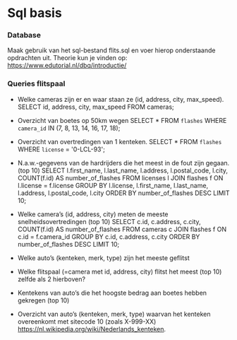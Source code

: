 # Sql basis

### Database
Maak gebruik van het sql-bestand flits.sql en voer hierop onderstaande opdrachten uit.
Theorie kun je vinden op: https://www.edutorial.nl/dbq/introductie/

### Queries flitspaal
* Welke cameras zijn er en waar staan ze (id, address, city, max_speed).
SELECT id, address, city, max_speed FROM cameras; 

* Overzicht van boetes op 50km wegen
SELECT * FROM `flashes` WHERE `camera_id` IN (7, 8, 13, 14, 16, 17, 18); 

* Overzicht van overtredingen van 1 kenteken.
SELECT * FROM `flashes` WHERE `license` = '0-LCL-93'; 

* N.a.w.-gegevens van de hardrijders die het meest in de fout zijn gegaan. (top 10)
SELECT l.first_name, l.last_name, l.address, l.postal_code, l.city, COUNT(f.id) AS number_of_flashes FROM licenses l JOIN flashes f ON l.license = f.license GROUP BY l.license, l.first_name, l.last_name, l.address, l.postal_code, l.city ORDER BY number_of_flashes DESC LIMIT 10; 

* Welke camera’s (id, address, city) meten de meeste snelheidsovertredingen (top 10)
SELECT c.id, c.address, c.city, COUNT(f.id) AS number_of_flashes FROM cameras c JOIN flashes f ON c.id = f.camera_id GROUP BY c.id, c.address, c.city ORDER BY number_of_flashes DESC LIMIT 10;


* Welke auto’s (kenteken, merk, type) zijn het meeste geflitst


* Welke flitspaal (=camera met id, address, city) flitst het meest (top 10)
zelfde als 2 hierboven?


* Kentekens van auto’s die het hoogste bedrag aan boetes hebben gekregen (top 10)


* Overzicht van auto’s (kenteken, merk, type) waarvan het kenteken overeenkomt met sitecode 10 (zoals X-999-XX) https://nl.wikipedia.org/wiki/Nederlands_kenteken.
